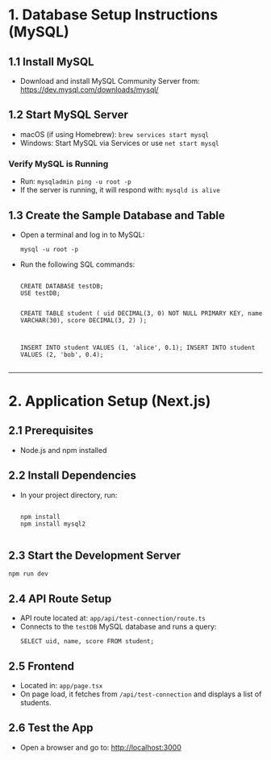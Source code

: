 <h1>1. Database Setup Instructions (MySQL)</h1>

<h2>1.1 Install MySQL</h2>
<ul>
  <li>Download and install MySQL Community Server from: <a href="https://dev.mysql.com/downloads/mysql/">https://dev.mysql.com/downloads/mysql/</a></li>
</ul>

<h2>1.2 Start MySQL Server</h2>
<ul>
  <li>macOS (if using Homebrew): <code>brew services start mysql</code></li>
  <li>Windows: Start MySQL via Services or use <code>net start mysql</code></li>
</ul>

<h3>Verify MySQL is Running</h3>
<ul>
  <li>Run: <code>mysqladmin ping -u root -p</code></li>
  <li>If the server is running, it will respond with: <code>mysqld is alive</code></li>
</ul>

<h2>1.3 Create the Sample Database and Table</h2>
<ul>
  <li>Open a terminal and log in to MySQL:</li>
  <pre><code>mysql -u root -p</code></pre>
  <li>Run the following SQL commands:</li>
  <pre><code>
CREATE DATABASE testDB;
USE testDB;

CREATE TABLE student (
  uid DECIMAL(3, 0) NOT NULL PRIMARY KEY,
  name VARCHAR(30),
  score DECIMAL(3, 2)
);

INSERT INTO student VALUES (1, 'alice', 0.1);
INSERT INTO student VALUES (2, 'bob', 0.4);
  </code></pre>
</ul>

<hr>

<h1>2. Application Setup (Next.js)</h1>

<h2>2.1 Prerequisites</h2>
<ul>
  <li>Node.js and npm installed</li>
</ul>

<h2>2.2 Install Dependencies</h2>
<ul>
  <li>In your project directory, run:</li>
  <pre><code>
npm install
npm install mysql2
  </code></pre>
</ul>

<h2>2.3 Start the Development Server</h2>
<pre><code>npm run dev</code></pre>

<h2>2.4 API Route Setup</h2>
<ul>
  <li>API route located at: <code>app/api/test-connection/route.ts</code></li>
  <li>Connects to the <code>testDB</code> MySQL database and runs a query:</li>
  <pre><code>SELECT uid, name, score FROM student;</code></pre>
</ul>

<h2>2.5 Frontend</h2>
<ul>
  <li>Located in: <code>app/page.tsx</code></li>
  <li>On page load, it fetches from <code>/api/test-connection</code> and displays a list of students.</li>
</ul>

<h2>2.6 Test the App</h2>
<ul>
  <li>Open a browser and go to: <a href="http://localhost:3000">http://localhost:3000</a></li>
</ul>
